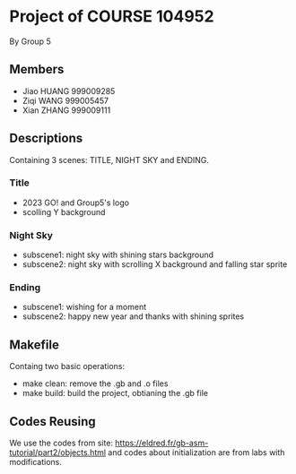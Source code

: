 # Project of COURSE 104952
By Group 5

## Members
- Jiao HUANG 999009285
- Ziqi WANG 999005457
- Xian ZHANG 999009111

## Descriptions
Containing 3 scenes: TITLE, NIGHT SKY and ENDING.

### Title
-  2023 GO! and Group5's logo
-  scolling Y background

### Night Sky
- subscene1: night sky with shining stars background
- subscene2: night sky with scrolling X background and falling star sprite

### Ending
- subscene1: wishing for a moment
- subscene2: happy new year and thanks with shining sprites

## Makefile
Containg two basic operations:
- make clean: remove the .gb and .o files
- make build: build the project, obtianing the .gb file

## Codes Reusing
We use the codes from site: https://eldred.fr/gb-asm-tutorial/part2/objects.html
and codes about initialization are from labs with modifications.
    
        










